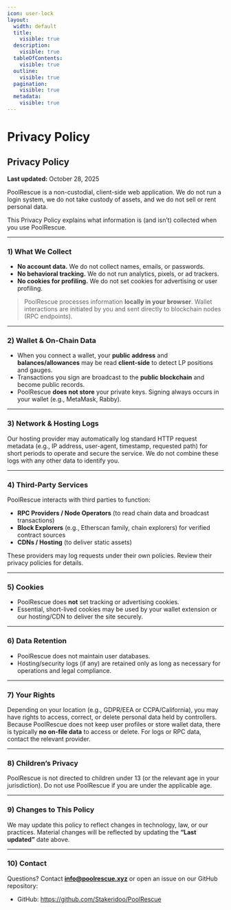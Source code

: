 ```yaml
---
icon: user-lock
layout:
  width: default
  title:
    visible: true
  description:
    visible: true
  tableOfContents:
    visible: true
  outline:
    visible: true
  pagination:
    visible: true
  metadata:
    visible: true
---
```


# Privacy Policy

## Privacy Policy

**Last updated:** October 28, 2025

PoolRescue is a non-custodial, client-side web application. We do not run a login system, we do not take custody of assets, and we do not sell or rent personal data.

This Privacy Policy explains what information is (and isn’t) collected when you use PoolRescue.

***

### 1) What We Collect

* **No account data.** We do not collect names, emails, or passwords.
* **No behavioral tracking.** We do not run analytics, pixels, or ad trackers.
* **No cookies for profiling.** We do not set cookies for advertising or user profiling.

> PoolRescue processes information **locally in your browser**. Wallet interactions are initiated by you and sent directly to blockchain nodes (RPC endpoints).

***

### 2) Wallet & On-Chain Data

* When you connect a wallet, your **public address** and **balances/allowances** may be read **client-side** to detect LP positions and gauges.
* Transactions you sign are broadcast to the **public blockchain** and become public records.
* PoolRescue **does not store** your private keys. Signing always occurs in your wallet (e.g., MetaMask, Rabby).

***

### 3) Network & Hosting Logs

Our hosting provider may automatically log standard HTTP request metadata (e.g., IP address, user-agent, timestamp, requested path) for short periods to operate and secure the service. We do not combine these logs with any other data to identify you.

***

### 4) Third-Party Services

PoolRescue interacts with third parties to function:

* **RPC Providers / Node Operators** (to read chain data and broadcast transactions)
* **Block Explorers** (e.g., Etherscan family, chain explorers) for verified contract sources
* **CDNs / Hosting** (to deliver static assets)

These providers may log requests under their own policies. Review their privacy policies for details.

***

### 5) Cookies

* PoolRescue does **not** set tracking or advertising cookies.
* Essential, short-lived cookies may be used by your wallet extension or our hosting/CDN to deliver the site securely.

***

### 6) Data Retention

* PoolRescue does not maintain user databases.
* Hosting/security logs (if any) are retained only as long as necessary for operations and legal compliance.

***

### 7) Your Rights

Depending on your location (e.g., GDPR/EEA or CCPA/California), you may have rights to access, correct, or delete personal data held by controllers. Because PoolRescue does not keep user profiles or store wallet data, there is typically **no on-file data** to access or delete. For logs or RPC data, contact the relevant provider.

***

### 8) Children’s Privacy

PoolRescue is not directed to children under 13 (or the relevant age in your jurisdiction). Do not use PoolRescue if you are under the applicable age.

***

### 9) Changes to This Policy

We may update this policy to reflect changes in technology, law, or our practices. Material changes will be reflected by updating the **“Last updated”** date above.

***

### 10) Contact

Questions? Contact **info@poolrescue.xyz** or open an issue on our GitHub repository:

* GitHub: https://github.com/Stakeridoo/PoolRescue
